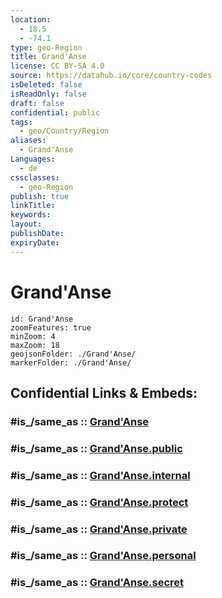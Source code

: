 ```yaml
---
location:
  - 18.5
  - -74.1
type: geo-Region
title: Grand'Anse
license: CC BY-SA 4.0
source: https://datahub.io/core/country-codes
isDeleted: false
isReadOnly: false
draft: false
confidential: public
tags:
  - geo/Country/Region
aliases:
  - Grand'Anse
Languages:
  - de
cssclasses:
  - geo-Region
publish: true
linkTitle:
keywords:
layout:
publishDate:
expiryDate:
---
```


# Grand'Anse

```leaflet
id: Grand'Anse
zoomFeatures: true 
minZoom: 4 
maxZoom: 18
geojsonFolder: ./Grand'Anse/
markerFolder: ./Grand'Anse/
```


## Confidential Links & Embeds: 

### #is_/same_as :: [Grand'Anse](/_Standards/Earth/Continent/America~Caribbean/Haiti/Departments~Haiti/Grand'Anse.md) 

### #is_/same_as :: [Grand'Anse.public](/_public/Earth/Continent/America~Caribbean/Haiti/Departments~Haiti/Grand'Anse.public.md) 

### #is_/same_as :: [Grand'Anse.internal](/_internal/Earth/Continent/America~Caribbean/Haiti/Departments~Haiti/Grand'Anse.internal.md) 

### #is_/same_as :: [Grand'Anse.protect](/_protect/Earth/Continent/America~Caribbean/Haiti/Departments~Haiti/Grand'Anse.protect.md) 

### #is_/same_as :: [Grand'Anse.private](/_private/Earth/Continent/America~Caribbean/Haiti/Departments~Haiti/Grand'Anse.private.md) 

### #is_/same_as :: [Grand'Anse.personal](/_personal/Earth/Continent/America~Caribbean/Haiti/Departments~Haiti/Grand'Anse.personal.md) 

### #is_/same_as :: [Grand'Anse.secret](/_secret/Earth/Continent/America~Caribbean/Haiti/Departments~Haiti/Grand'Anse.secret.md)

